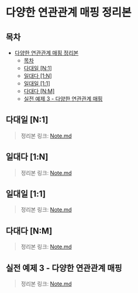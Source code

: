 # 다양한 연관관계 매핑 정리본

## 목차
- [다양한 연관관계 매핑 정리본](#다양한-연관관계-매핑-정리본)
  - [목차](#목차)
  - [다대일 \[N:1\]](#다대일-n1)
  - [일대다 \[1:N\]](#일대다-1n)
  - [일대일 \[1:1\]](#일대일-11)
  - [다대다 \[N:M\]](#다대다-nm)
  - [실전 예제 3 - 다양한 연관관계 매핑](#실전-예제-3---다양한-연관관계-매핑)

## 다대일 [N:1]
> 정리본 링크: [Note.md](./Chapter%2001%20-%20다대일/Note.md)

## 일대다 [1:N]
> 정리본 링크: [Note.md](./Chapter%2002%20-%20일대다/Note.md)

## 일대일 [1:1]
> 정리본 링크: [Note.md](./Chapter%2003%20-%20일대일/Note.md)

## 다대다 [N:M]
> 정리본 링크: [Note.md](./Chapter%2004%20-%20다대다/Note.md)

## 실전 예제 3 - 다양한 연관관계 매핑
> 정리본 링크: [Note.md](./Chapter%2005%20-%20실전%20예제%203/Note.md)